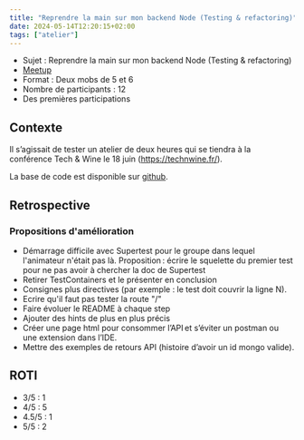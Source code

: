 ```yaml
---
title: "Reprendre la main sur mon backend Node (Testing & refactoring)"
date: 2024-05-14T12:20:15+02:00
tags: ["atelier"]
---
```


- Sujet : Reprendre la main sur mon backend Node (Testing & refactoring)
- [Meetup](https://www.meetup.com/software-craftsmanship-lyon/events/300920814/)
- Format : Deux mobs de 5 et 6
- Nombre de participants : 12
- Des premières participations

## Contexte

Il s’agissait de tester un atelier de deux heures qui se tiendra à la conférence Tech & Wine le 18 juin (https://technwine.fr/).

La base de code est disponible sur [github](https://github.com/jsorant/talks).

## Retrospective

### Propositions d'amélioration

- Démarrage difficile avec Supertest pour le groupe dans lequel l'animateur n'était pas là. Proposition : écrire le squelette du premier test pour ne pas avoir à chercher la doc de Supertest
- Retirer TestContainers et le présenter en conclusion
- Consignes plus directives (par exemple : le test doit couvrir la ligne N).
- Ecrire qu'il faut pas tester la route "/"
- Faire évoluer le README à chaque step
- Ajouter des hints de plus en plus précis
- Créer une page html pour consommer l’API et s’éviter un postman ou une extension dans l’IDE.
- Mettre des exemples de retours API (histoire d’avoir un id mongo valide).

## ROTI

- 3/5 : 1
- 4/5 : 5
- 4.5/5 : 1
- 5/5 : 2
